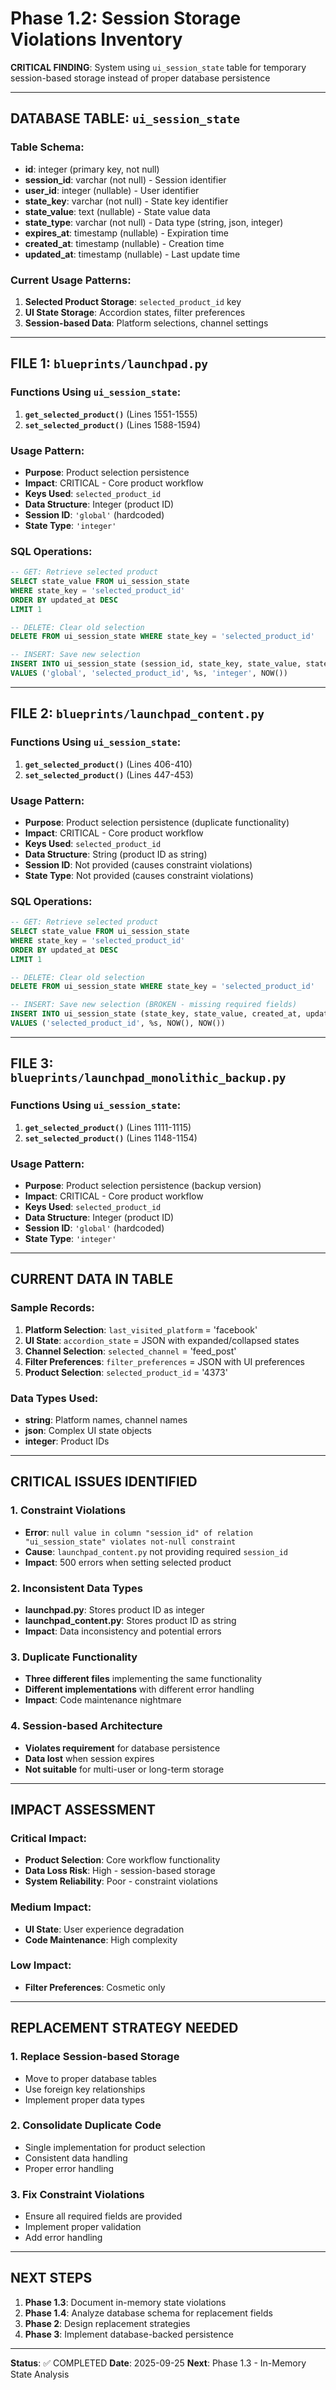 # Phase 1.2: Session Storage Violations Inventory

**CRITICAL FINDING**: System using `ui_session_state` table for temporary session-based storage instead of proper database persistence

---

## **DATABASE TABLE: `ui_session_state`**

### **Table Schema:**
- **id**: integer (primary key, not null)
- **session_id**: varchar (not null) - Session identifier
- **user_id**: integer (nullable) - User identifier
- **state_key**: varchar (not null) - State key identifier
- **state_value**: text (nullable) - State value data
- **state_type**: varchar (not null) - Data type (string, json, integer)
- **expires_at**: timestamp (nullable) - Expiration time
- **created_at**: timestamp (nullable) - Creation time
- **updated_at**: timestamp (nullable) - Last update time

### **Current Usage Patterns:**
1. **Selected Product Storage**: `selected_product_id` key
2. **UI State Storage**: Accordion states, filter preferences
3. **Session-based Data**: Platform selections, channel settings

---

## **FILE 1: `blueprints/launchpad.py`**

### **Functions Using `ui_session_state`:**
1. **`get_selected_product()`** (Lines 1551-1555)
2. **`set_selected_product()`** (Lines 1588-1594)

### **Usage Pattern:**
- **Purpose**: Product selection persistence
- **Impact**: CRITICAL - Core product workflow
- **Keys Used**: `selected_product_id`
- **Data Structure**: Integer (product ID)
- **Session ID**: `'global'` (hardcoded)
- **State Type**: `'integer'`

### **SQL Operations:**
```sql
-- GET: Retrieve selected product
SELECT state_value FROM ui_session_state 
WHERE state_key = 'selected_product_id' 
ORDER BY updated_at DESC 
LIMIT 1

-- DELETE: Clear old selection
DELETE FROM ui_session_state WHERE state_key = 'selected_product_id'

-- INSERT: Save new selection
INSERT INTO ui_session_state (session_id, state_key, state_value, state_type, updated_at)
VALUES ('global', 'selected_product_id', %s, 'integer', NOW())
```

---

## **FILE 2: `blueprints/launchpad_content.py`**

### **Functions Using `ui_session_state`:**
1. **`get_selected_product()`** (Lines 406-410)
2. **`set_selected_product()`** (Lines 447-453)

### **Usage Pattern:**
- **Purpose**: Product selection persistence (duplicate functionality)
- **Impact**: CRITICAL - Core product workflow
- **Keys Used**: `selected_product_id`
- **Data Structure**: String (product ID as string)
- **Session ID**: Not provided (causes constraint violations)
- **State Type**: Not provided (causes constraint violations)

### **SQL Operations:**
```sql
-- GET: Retrieve selected product
SELECT state_value FROM ui_session_state 
WHERE state_key = 'selected_product_id' 
ORDER BY updated_at DESC 
LIMIT 1

-- DELETE: Clear old selection
DELETE FROM ui_session_state WHERE state_key = 'selected_product_id'

-- INSERT: Save new selection (BROKEN - missing required fields)
INSERT INTO ui_session_state (state_key, state_value, created_at, updated_at)
VALUES ('selected_product_id', %s, NOW(), NOW())
```

---

## **FILE 3: `blueprints/launchpad_monolithic_backup.py`**

### **Functions Using `ui_session_state`:**
1. **`get_selected_product()`** (Lines 1111-1115)
2. **`set_selected_product()`** (Lines 1148-1154)

### **Usage Pattern:**
- **Purpose**: Product selection persistence (backup version)
- **Impact**: CRITICAL - Core product workflow
- **Keys Used**: `selected_product_id`
- **Data Structure**: Integer (product ID)
- **Session ID**: `'global'` (hardcoded)
- **State Type**: `'integer'`

---

## **CURRENT DATA IN TABLE**

### **Sample Records:**
1. **Platform Selection**: `last_visited_platform` = 'facebook'
2. **UI State**: `accordion_state` = JSON with expanded/collapsed states
3. **Channel Selection**: `selected_channel` = 'feed_post'
4. **Filter Preferences**: `filter_preferences` = JSON with UI preferences
5. **Product Selection**: `selected_product_id` = '4373'

### **Data Types Used:**
- **string**: Platform names, channel names
- **json**: Complex UI state objects
- **integer**: Product IDs

---

## **CRITICAL ISSUES IDENTIFIED**

### **1. Constraint Violations**
- **Error**: `null value in column "session_id" of relation "ui_session_state" violates not-null constraint`
- **Cause**: `launchpad_content.py` not providing required `session_id`
- **Impact**: 500 errors when setting selected product

### **2. Inconsistent Data Types**
- **launchpad.py**: Stores product ID as integer
- **launchpad_content.py**: Stores product ID as string
- **Impact**: Data inconsistency and potential errors

### **3. Duplicate Functionality**
- **Three different files** implementing the same functionality
- **Different implementations** with different error handling
- **Impact**: Code maintenance nightmare

### **4. Session-based Architecture**
- **Violates requirement** for database persistence
- **Data lost** when session expires
- **Not suitable** for multi-user or long-term storage

---

## **IMPACT ASSESSMENT**

### **Critical Impact:**
- **Product Selection**: Core workflow functionality
- **Data Loss Risk**: High - session-based storage
- **System Reliability**: Poor - constraint violations

### **Medium Impact:**
- **UI State**: User experience degradation
- **Code Maintenance**: High complexity

### **Low Impact:**
- **Filter Preferences**: Cosmetic only

---

## **REPLACEMENT STRATEGY NEEDED**

### **1. Replace Session-based Storage**
- Move to proper database tables
- Use foreign key relationships
- Implement proper data types

### **2. Consolidate Duplicate Code**
- Single implementation for product selection
- Consistent data handling
- Proper error handling

### **3. Fix Constraint Violations**
- Ensure all required fields are provided
- Implement proper validation
- Add error handling

---

## **NEXT STEPS**

1. **Phase 1.3**: Document in-memory state violations
2. **Phase 1.4**: Analyze database schema for replacement fields
3. **Phase 2**: Design replacement strategies
4. **Phase 3**: Implement database-backed persistence

---

**Status**: ✅ COMPLETED
**Date**: 2025-09-25
**Next**: Phase 1.3 - In-Memory State Analysis
